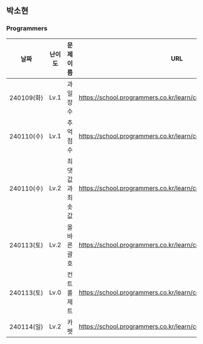 
## 박소현
### Programmers
|날짜|난이도|문제 이름|URL|비고|
|----|----|----|----|----|
|240109(화)|Lv.1|과일 장수|https://school.programmers.co.kr/learn/courses/30/lessons/135808|
|240110(수)|Lv.1|추억 점수|https://school.programmers.co.kr/learn/courses/30/lessons/176963|
|240110(수)|Lv.2|최댓값과 최솟값|https://school.programmers.co.kr/learn/courses/30/lessons/12939|
|240113(토)|Lv.2|올바른 괄호|https://school.programmers.co.kr/learn/courses/30/lessons/12909|
|240113(토)|Lv.0|컨트롤 제트|https://school.programmers.co.kr/learn/courses/30/lessons/120853|
|240114(일)|Lv.2|카펫|https://school.programmers.co.kr/learn/courses/30/lessons/42842|
